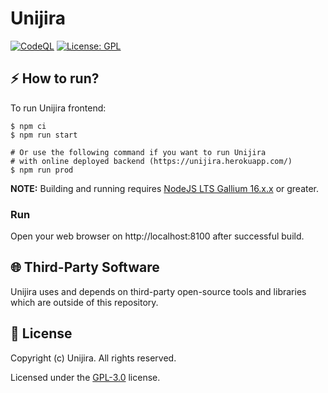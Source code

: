 # Unijira

[![CodeQL](https://github.com/unijira/unijira-frontend/actions/workflows/codeql-analysis.yml/badge.svg)](https://github.com/unijira/unijira-frontend/actions/workflows/codeql-analysis.yml)
[![License: GPL](https://img.shields.io/badge/License-GPL-blue.svg)](/LICENSE)


## :zap: How to run?

To run Unijira frontend:
```shell script
$ npm ci
$ npm run start

# Or use the following command if you want to run Unijira
# with online deployed backend (https://unijira.herokuapp.com/)
$ npm run prod
```

**NOTE:** Building and running requires [NodeJS LTS Gallium 16.x.x](https://nodejs.org/en/about/releases/) or greater.  

### Run
Open your web browser on http://localhost:8100 after successful build.  


## :globe_with_meridians: Third-Party Software
Unijira uses and depends on third-party open-source tools and libraries which are outside of this repository.

## :page_with_curl: License

Copyright (c) Unijira. All rights reserved.

Licensed under the [GPL-3.0](/LICENSE) license.
